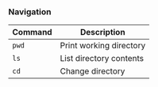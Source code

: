 ### Navigation
| Command | Description |
| ------- | ----------- |
| `pwd` | Print working directory |
| `ls` | List directory contents |
| `cd` | Change directory |
